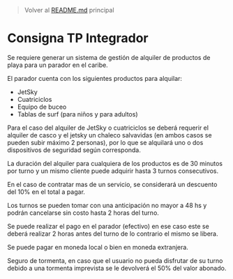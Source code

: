 > Volver al [README.md](./README.md) principal

# Consigna TP Integrador

Se requiere generar un sistema de gestión de alquiler de productos de playa para un parador en el caribe.

El parador cuenta con los siguientes productos para alquilar:

- JetSky
- Cuatriciclos
- Equipo de buceo
- Tablas de surf (para niños y para adultos)

Para el caso del alquiler de JetSky o cuatriciclos se deberá requerir el alquiler de casco y el jetsky un chaleco salvavidas (en ambos casos se pueden subir máximo 2 personas), por lo que se alquilará uno o dos dispositivos de seguridad según corresponda.

La duración del alquiler para cualquiera de los productos es de 30 minutos por turno y un mismo cliente puede adquirir hasta 3 turnos consecutivos.

En el caso de contratar mas de un servicio, se considerará un descuento del 10% en el total a pagar.

Los turnos se pueden tomar con una anticipación no mayor a 48 hs y podrán cancelarse sin costo hasta 2 horas del turno.

Se puede realizar el pago en el parador (efectivo) en ese caso este se deberá realizar 2 horas antes del turno de lo contrario el mismo se libera.

Se puede pagar en moneda local o bien en moneda extranjera.

Seguro de tormenta, en caso que el usuario no pueda disfrutar de su turno debido a una tormenta imprevista se le devolverá el 50% del valor abonado.
